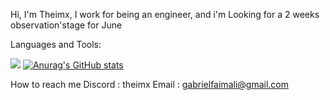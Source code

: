 Hi, I'm Theimx, I work for being an engineer, and i'm Looking for a 2 weeks observation'stage for June 

Languages and Tools:

![](<link rel="stylesheet" href="https://cdn.jsdelivr.net/gh/devicons/devicon@v2.15.1/devicon.min.css">)
[![Anurag's GitHub stats](https://github-readme-stats.vercel.app/api?username=Theimx)](https://github.com/anuraghazra/github-readme-stats)

How to reach me 
Discord : theimx
Email : gabrielfaimali@gmail.com 
